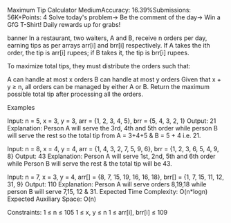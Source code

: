 Maximum Tip Calculator
MediumAccuracy: 16.39%Submissions: 56K+Points: 4
Solve today's problem-> Be the comment of the day-> Win a GfG T-Shirt!
Daily rewards up for grabs!

banner
In a restaurant, two waiters, A and B, receive n orders per day, earning tips as per arrays arr[i] and brr[i] respectively. If A takes the ith order, the tip is arr[i] rupees; if B takes it, the tip is brr[i] rupees.

To maximize total tips, they must distribute the orders such that:

A can handle at most x orders
B can handle at most y orders
Given that x + y ≥ n, all orders can be managed by either A or B. Return the maximum possible total tip after processing all the orders.

Examples

Input: n = 5, x = 3, y = 3, arr = {1, 2, 3, 4, 5}, brr = {5, 4, 3, 2, 1}
Output: 21
Explanation: Person A will serve the 3rd, 4th and 5th order while person B will serve the rest so the total tip from A = 3+4+5 & B = 5 + 4 i.e. 21. 
 

Input: n = 8, x = 4, y = 4, arr = {1, 4, 3, 2, 7, 5, 9, 6}, brr = {1, 2, 3, 6, 5, 4, 9, 8}
Output: 43
Explanation: Person A will serve 1st, 2nd, 5th and 6th order while Person B will serve the rest & the total tip will be 43.
 

Input: n = 7, x = 3, y = 4, arr[] = {8, 7, 15, 19, 16, 16, 18}, brr[] = {1, 7, 15, 11, 12, 31, 9}
Output: 110
Explanation: Person A will serve orders 8,19,18 while person B will serve 7,15, 12 & 31.
Expected Time Complexity: O(n*logn)
Expected Auxiliary Space: O(n)

Constraints:
1 ≤ n ≤ 105
1 ≤ x, y ≤ n
1 ≤ arr[i], brr[i] ≤ 109
